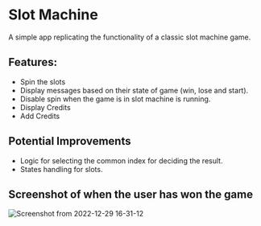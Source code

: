 # Slot Machine
A simple app replicating the functionality of a classic slot machine game. 

## Features:
- Spin the slots
- Display messages based on their state of game (win, lose and start).
- Disable spin when the game is in slot machine is running. 
- Display Credits
- Add Credits 

## Potential Improvements
- Logic for selecting the common index for deciding the result. 
- States handling for slots.

## Screenshot of when the user has won the game 
![Screenshot from 2022-12-29 16-31-12](https://user-images.githubusercontent.com/56451101/209944562-40937e0b-e5dd-4676-be66-0f8f11110711.png)


